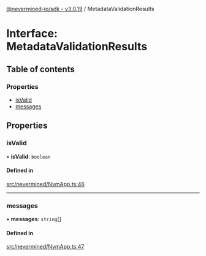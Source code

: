 [@nevermined-io/sdk - v3.0.19](../code-reference.md) / MetadataValidationResults

# Interface: MetadataValidationResults

## Table of contents

### Properties

- [isValid](MetadataValidationResults.md#isvalid)
- [messages](MetadataValidationResults.md#messages)

## Properties

### isValid

• **isValid**: `boolean`

#### Defined in

[src/nevermined/NvmApp.ts:46](https://github.com/nevermined-io/sdk-js/blob/065f3decbaad4f3943ea9ea3e7eade094f617f96/src/nevermined/NvmApp.ts#L46)

---

### messages

• **messages**: `string`[]

#### Defined in

[src/nevermined/NvmApp.ts:47](https://github.com/nevermined-io/sdk-js/blob/065f3decbaad4f3943ea9ea3e7eade094f617f96/src/nevermined/NvmApp.ts#L47)
